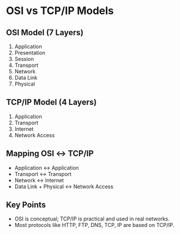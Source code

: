 # OSI vs TCP/IP Models

## OSI Model (7 Layers)
1. Application  
2. Presentation  
3. Session  
4. Transport  
5. Network  
6. Data Link  
7. Physical  

## TCP/IP Model (4 Layers)
1. Application  
2. Transport  
3. Internet  
4. Network Access  

## Mapping OSI ↔ TCP/IP
- Application ↔ Application  
- Transport ↔ Transport  
- Network ↔ Internet  
- Data Link + Physical ↔ Network Access  

## Key Points
- OSI is conceptual; TCP/IP is practical and used in real networks.  
- Most protocols like HTTP, FTP, DNS, TCP, IP are based on TCP/IP.  
